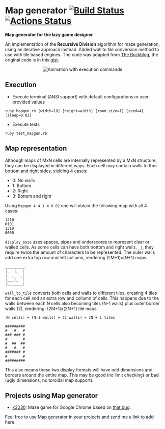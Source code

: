 # Map generator [![Build Status](https://travis-ci.org/Maumagnaguagno/Map_generator.svg)](https://travis-ci.org/Maumagnaguagno/Map_generator) [![Actions Status](https://github.com/Maumagnaguagno/Map_generator/workflows/build/badge.svg)](https://github.com/Maumagnaguagno/Map_generator/actions)
**Map generator for the lazy game designer**

An implementation of the **Recursive Division** algorithm for maze generation, using an iterative approach instead.
Added wall to tile conversion method to use with tile based engines.
The code was adapted from [The Buckblog](http://weblog.jamisbuck.org/2011/1/12/maze-generation-recursive-division-algorithm), the original code is in this [gist](https://gist.github.com/jamis/761525).

<p align="center">
<img src="https://cloud.githubusercontent.com/assets/11094484/14408449/e29d9948-fecb-11e5-823a-0573234b549e.gif" alt="Animation with execution commands"/>
</p>

## Execution
- Execute terminal (ANSI support) with default configurations or user provided values
```Shell
ruby Mapgen.rb [width=10] [height=width] [room_size=1] [seed=4] [sleep=0.02]
```

- Execute tests
```Shell
ruby test_mapgen.rb
```

## Map representation
Although maps of MxN cells are internally represented by a MxN structure, they can be displayed in different ways.
Each cell may contain walls to their bottom and right sides, yielding 4 cases:
- 0: No walls
- 1: Bottom
- 2: Right
- 3: Bottom and right

Using ``Mapgen 4 4 1 4 0.02`` one will obtain the following map with all 4 cases:

```
1210
0101
1310
0000
```

``display_maze`` uses spaces, pipes and underscores to represent clear or walled cells.
As some cells can have both bottom and right walls, ``_|``, they require twice the amount of characters to be represented.
The outer walls add one extra top row and left collumn, rendering (2M+1)x(N+1) maps.

```
_________
|_  |_  |
|  _   _|
|___|_  |
|_______|
```

``wall_to_tile`` converts both cells and walls to different tiles, creating 4 tiles for each cell and an extra row and collumn of cells.
This happens due to the walls between each N cells also becoming tiles (N-1 walls) plus outer border walls (2), rendering: (2M+1)x(2N+1) tile maps.

```
(N cells) + (N-1 walls) + (2 walls) = 2N + 1 tiles
```

```
#########
#   #   #
### ### #
#       #
#  ##  ##
#   #   #
####### #
#       #
#########
```

This also means these two display formats will have odd dimensions and borders around the entire map.
This may be good (no limit checking) or bad (ugly dimensions, no toroidal map support).

## Projects using Map generator
- [x3030](https://github.com/pravj/x3030): Maze game for Google Chrome based on [that bug](https://code.google.com/p/chromium/issues/detail?id=533361).

Feel free to use Map generator in your projects and send me a link to add here.